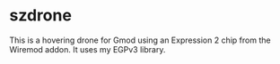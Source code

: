 szdrone
=======

This is a hovering drone for Gmod using an Expression 2 chip from the Wiremod addon. It uses my EGPv3 library. 
